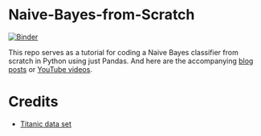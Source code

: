# Naive-Bayes-from-Scratch
[![Binder](https://mybinder.org/badge_logo.svg)](https://mybinder.org/v2/gh/SebastianMantey/Naive-Bayes-from-Scratch/HEAD)

This repo serves as a tutorial for coding a Naive Bayes classifier from scratch in Python using just Pandas. And here are the accompanying [blog posts](https://www.sebastian-mantey.com/code-blog/coding-a-naive-bayes-classifier-from-scratch-python-p0-full-code) or [YouTube videos](https://www.youtube.com/watch?v=7O_cya8q3BA&list=PLPOTBrypY74znqaVZajqfsmFOtLjWGXpn).

# Credits
- [Titanic data set](https://www.kaggle.com/c/titanic)

